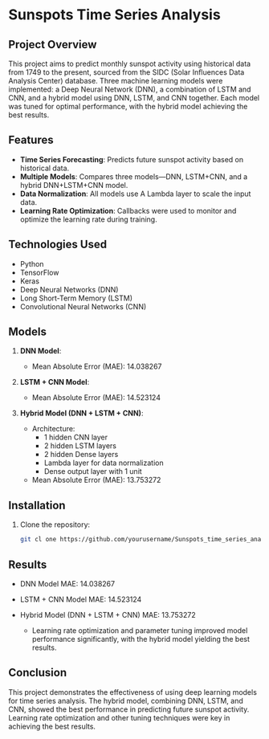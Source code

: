# Sunspots Time Series Analysis

## Project Overview
This project aims to predict monthly sunspot activity using historical data from 1749 to the present, sourced from the SIDC (Solar Influences Data Analysis Center) database. Three machine learning models were implemented: a Deep Neural Network (DNN), a combination of LSTM and CNN, and a hybrid model using DNN, LSTM, and CNN together. Each model was tuned for optimal performance, with the hybrid model achieving the best results.

## Features
- **Time Series Forecasting**: Predicts future sunspot activity based on historical data.
- **Multiple Models**: Compares three models—DNN, LSTM+CNN, and a hybrid DNN+LSTM+CNN model.
- **Data Normalization**: All models use A Lambda layer to scale the input data.
- **Learning Rate Optimization**: Callbacks were used to monitor and optimize the learning rate during training.

## Technologies Used
- Python
- TensorFlow
- Keras
- Deep Neural Networks (DNN)
- Long Short-Term Memory (LSTM)
- Convolutional Neural Networks (CNN)

## Models
1. **DNN Model**:
   - Mean Absolute Error (MAE): 14.038267
   
2. **LSTM + CNN Model**:
   - Mean Absolute Error (MAE): 14.523124
   
3. **Hybrid Model (DNN + LSTM + CNN)**:
   - Architecture:
     - 1 hidden CNN layer
     - 2 hidden LSTM layers
     - 2 hidden Dense layers
     - Lambda layer for data normalization
     - Dense output layer with 1 unit
   - Mean Absolute Error (MAE): 13.753272

## Installation
1. Clone the repository:
   ```bash
   git cl one https://github.com/yourusername/Sunspots_time_series_analysis.git


## Results
- DNN Model MAE: 14.038267
- LSTM + CNN Model MAE: 14.523124
- Hybrid Model (DNN + LSTM + CNN) MAE: 13.753272
  
  - Learning rate optimization and parameter tuning improved model performance significantly, with the hybrid model yielding the best results.

## Conclusion
This project demonstrates the effectiveness of using deep learning models for time series analysis. The hybrid model, combining DNN, LSTM, and CNN, showed the best performance in predicting future sunspot activity. Learning rate optimization and other tuning techniques were key in achieving the best results.
